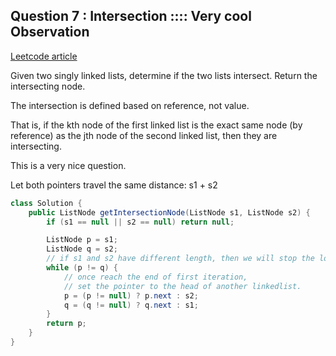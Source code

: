 ## Question 7 : Intersection :::: Very cool Observation

[Leetcode article](https://leetcode.com/problems/intersection-of-two-linked-lists/discuss/49785/Java-solution-without-knowing-the-difference-in-len!)

Given two singly linked lists, determine if the two lists intersect. Return the intersecting node.

The intersection is defined based on reference, not value.

That is, if the kth node of the first linked list is the exact same node (by reference) as the jth node of the second linked list, then they are intersecting.

This is a very nice question.

Let both pointers travel the same distance: s1 + s2

```java
class Solution {
    public ListNode getIntersectionNode(ListNode s1, ListNode s2) {
        if (s1 == null || s2 == null) return null;

        ListNode p = s1;
        ListNode q = s2;
        // if s1 and s2 have different length, then we will stop the loop after second iteration.
        while (p != q) {
            // once reach the end of first iteration,
            // set the pointer to the head of another linkedlist.
            p = (p != null) ? p.next : s2;
            q = (q != null) ? q.next : s1;
        }
        return p;
    }
}
```
